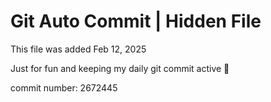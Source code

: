 # Git Auto Commit | Hidden File

This file was added Feb 12, 2025

Just for fun and keeping my daily git commit active 🤪

commit number: 2672445
